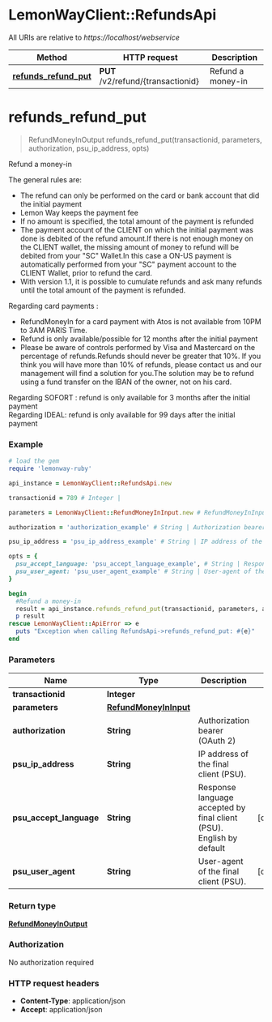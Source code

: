 # LemonWayClient::RefundsApi

All URIs are relative to *https://localhost/webservice*

Method | HTTP request | Description
------------- | ------------- | -------------
[**refunds_refund_put**](RefundsApi.md#refunds_refund_put) | **PUT** /v2/refund/{transactionid} | Refund a money-in


# **refunds_refund_put**
> RefundMoneyInOutput refunds_refund_put(transactionid, parameters, authorization, psu_ip_address, opts)

Refund a money-in

The general rules are:  <ul><li>The refund can only be performed on the card or bank account that did the initial payment</li><li>Lemon Way keeps the payment fee</li><li>If no amount is specified, the total amount of the payment is refunded</li><li>The payment account of the CLIENT on which the initial payment was done is debited of the refund amount.If there is not enough money on the CLIENT wallet,  the missing amount of money to refund will be debited from your \"SC\" Wallet.In this case a ON-US payment is automatically performed from your \"SC\" payment account to the CLIENT Wallet, prior to refund the card.</li><li>With version 1.1, it is possible to cumulate refunds and ask many refunds until the total amount of the payment is refunded.</li></ul>  Regarding card payments :  <ul><li>RefundMoneyIn for a card payment with Atos is not available from 10PM to 3AM PARIS Time.</li><li>Refund is only available/possible for 12 months after the initial payment</li><li>Please be aware of controls performed by Visa and Mastercard on the percentage of refunds.Refunds should never be greater that 10%. If you think you will have more than 10% of refunds, please contact us and our management will find a solution for you.The solution may be to refund using a fund transfer on the IBAN of the owner, not on his card.</li></ul>  Regarding SOFORT : refund is only available for 3 months after the initial payment <br />  Regarding IDEAL: refund is only available for 99 days after the initial payment <br />

### Example
```ruby
# load the gem
require 'lemonway-ruby'

api_instance = LemonWayClient::RefundsApi.new

transactionid = 789 # Integer | 

parameters = LemonWayClient::RefundMoneyInInput.new # RefundMoneyInInput | 

authorization = 'authorization_example' # String | Authorization bearer (OAuth 2)

psu_ip_address = 'psu_ip_address_example' # String | IP address of the final client (PSU).

opts = { 
  psu_accept_language: 'psu_accept_language_example', # String | Response language accepted by final client (PSU). English by default
  psu_user_agent: 'psu_user_agent_example' # String | User-agent of the final client (PSU).
}

begin
  #Refund a money-in
  result = api_instance.refunds_refund_put(transactionid, parameters, authorization, psu_ip_address, opts)
  p result
rescue LemonWayClient::ApiError => e
  puts "Exception when calling RefundsApi->refunds_refund_put: #{e}"
end
```

### Parameters

Name | Type | Description  | Notes
------------- | ------------- | ------------- | -------------
 **transactionid** | **Integer**|  | 
 **parameters** | [**RefundMoneyInInput**](RefundMoneyInInput.md)|  | 
 **authorization** | **String**| Authorization bearer (OAuth 2) | 
 **psu_ip_address** | **String**| IP address of the final client (PSU). | 
 **psu_accept_language** | **String**| Response language accepted by final client (PSU). English by default | [optional] 
 **psu_user_agent** | **String**| User-agent of the final client (PSU). | [optional] 

### Return type

[**RefundMoneyInOutput**](RefundMoneyInOutput.md)

### Authorization

No authorization required

### HTTP request headers

 - **Content-Type**: application/json
 - **Accept**: application/json



